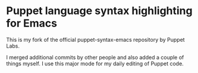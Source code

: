 # Puppet language syntax highlighting for Emacs

This is my fork of the official puppet-syntax-emacs repository by Puppet Labs.

I merged additional commits by other people and also added a couple of things myself. I use this major mode for my daily editing of Puppet code.
